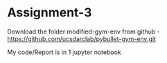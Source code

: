 # Assignment-3


Download the folder modified-gym-env from github - https://github.com/ucsdarclab/pybullet-gym-env.git

My code/Report is in 1 jupyter notebook 
